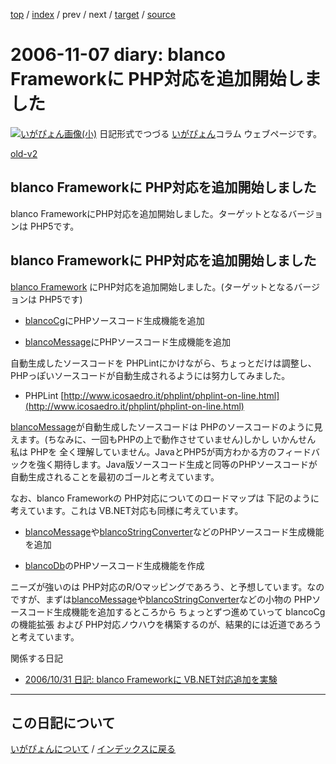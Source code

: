 [top](https://igapyon.github.io/diary/) 
 / [index](https://igapyon.github.io/diary/2006/index.html) 
 / prev 
 / next 
 / [target](https://igapyon.github.io/diary/2006/ig061107.html) 
 / [source](https://github.com/igapyon/diary/blob/gh-pages/2006/ig061107.html.src.md) 

2006-11-07 diary: blanco Frameworkに PHP対応を追加開始しました
=====================================================================================================
[![いがぴょん画像(小)](https://igapyon.github.io/diary/images/iga200306s.jpg "いがぴょん")](https://igapyon.github.io/diary/memo/memoigapyon.html) 日記形式でつづる [いがぴょん](https://igapyon.github.io/diary/memo/memoigapyon.html)コラム ウェブページです。

[old-v2](ig061107-orig.html)

## blanco Frameworkに PHP対応を追加開始しました

blanco FrameworkにPHP対応を追加開始しました。ターゲットとなるバージョンは PHP5です。

## blanco Frameworkに PHP対応を追加開始しました

[blanco Framework](http://www.igapyon.jp/blanco/blanco.ja.html) にPHP対応を追加開始しました。(ターゲットとなるバージョンは PHP5です)

* [blancoCg](http://www.igapyon.jp/blanco/blancocg.html)にPHPソースコード生成機能を追加
  
* [blancoMessage](http://www.igapyon.jp/blanco/blancomessage.html)にPHPソースコード生成機能を追加

自動生成したソースコードを PHPLintにかけながら、ちょっとだけは調整し、PHPっぽいソースコードが自動生成されるようには努力してみました。

* PHPLint
  [http://www.icosaedro.it/phplint/phplint-on-line.html](http://www.icosaedro.it/phplint/phplint-on-line.html)

[blancoMessage](http://www.igapyon.jp/blanco/blancomessage.html)が自動生成したソースコードは PHPのソースコードのように見えます。(ちなみに、一回もPHPの上で動作させていません)しかし いかんせん 私は PHPを 全く理解していません。JavaとPHP5が両方わかる方のフィードバックを強く期待します。Java版ソースコード生成と同等のPHPソースコードが自動生成されることを最初のゴールと考えています。

なお、blanco Frameworkの PHP対応についてのロードマップは 下記のように考えています。これは VB.NET対応も同様に考えています。
* [blancoMessage](http://www.igapyon.jp/blanco/blancomessage.html)や[blancoStringConverter](http://www.igapyon.jp/blanco/blancostringconverter.html)などのPHPソースコード生成機能を追加
  
* [blancoDb](http://www.igapyon.jp/blanco/blancodb.html)のPHPソースコード生成機能を作成

ニーズが強いのは PHP対応のR/Oマッピングであろう、と予想しています。なのですが、まずは[blancoMessage](http://www.igapyon.jp/blanco/blancomessage.html)や[blancoStringConverter](http://www.igapyon.jp/blanco/blancostringconverter.html)などの小物の
PHPソースコード生成機能を追加するところから ちょっとずつ進めていって blancoCgの機能拡張 および PHP対応ノウハウを構築するのが、結果的には近道であろうと考えています。

関係する日記

* [2006/10/31 日記: blanco Frameworkに VB.NET対応追加を実験](ig061031.html)


----------------------------------------------------------------------------------------------------

## この日記について
[いがぴょんについて](https://igapyon.github.io/diary/memo/memoigapyon.html) / [インデックスに戻る](https://igapyon.github.io/diary/idxall.html)
